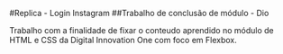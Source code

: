 #Replica - Login Instagram
##Trabalho de conclusão de módulo - Dio

Trabalho com a finalidade de fixar o conteudo aprendido no módulo de HTML e CSS da Digital Innovation One com foco em Flexbox.